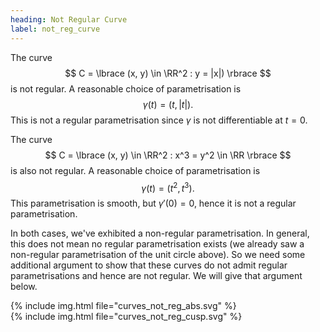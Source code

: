 ```yaml
---
heading: Not Regular Curve
label: not_reg_curve
---
```


The curve
$$
C = \lbrace (x, y) \in \RR^2 : y = |x|) \rbrace
$$
is not regular. A reasonable choice of parametrisation is
$$
\gamma(t) = (t, |t|).
$$
This is not a regular parametrisation since $\gamma$ is not differentiable at $t=0$.

The curve
$$
C = \lbrace (x, y) \in \RR^2 : x^3 = y^2 \in \RR \rbrace
$$
is also not regular. A reasonable choice of parametrisation is
$$
\gamma(t) = (t^2, t^3).
$$
This parametrisation is smooth, but $\gamma'(0) = 0$, hence it is not a regular parametrisation.

In both cases, we've exhibited a non-regular parametrisation. In general, this does not mean no regular parametrisation exists (we already saw a non-regular parametrisation of the unit circle above). So we need some additional argument to show that these curves do not admit regular parametrisations and hence are not regular. We will give that argument below.

<div class="container-fluid p-0 m-0">
  <div class="row">
    <div class="col p-0 m-0">
      {% include img.html file="curves_not_reg_abs.svg" %}
	</div>
	<div class="col p-0 m-0">
      {% include img.html file="curves_not_reg_cusp.svg" %}
    </div>
  </div>
</div>
